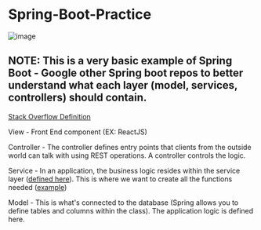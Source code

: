 # Spring-Boot-Practice

![image](Model-view-controller-service.jpeg)

## NOTE: This is a very basic example of Spring Boot - Google other Spring boot repos to better understand what each layer (model, services, controllers) should contain.

[Stack Overflow Definition](https://stackoverflow.com/questions/5702391/mvcs-model-view-controller-service)

View - Front End component (EX: ReactJS)

Controller - The controller defines entry points that clients from the outside world can talk with using REST operations. A controller controls the logic. 

Service - In an application, the business logic resides within the service layer ([defined here](https://www.geeksforgeeks.org/spring-service-annotation-with-example/)). This is where we want to create all the functions needed ([example](https://github.com/in28minutes/spring-boot-examples/blob/master/spring-boot-rest-services/src/main/java/com/in28minutes/springboot/service/StudentService.java))

Model - This is what's connected to the database (Spring allows you to define tables and columns within the class). The application logic is defined here.
